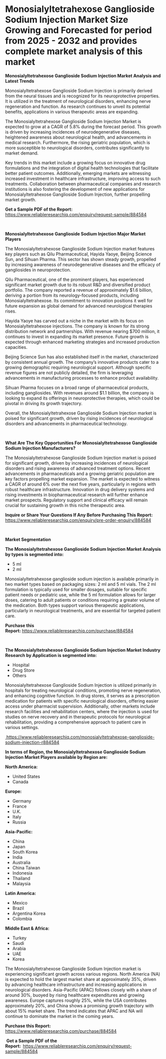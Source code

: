 <p><h1>Monosialyltetrahexose Ganglioside Sodium Injection Market Size Growing and Forecasted for period from 2025 - 2032 and provides complete market analysis of this market</h1></p><p><strong>Monosialyltetrahexose Ganglioside Sodium Injection Market Analysis and Latest Trends</strong></p>
<p><p>Monosialyltetrahexose Ganglioside Sodium Injection is primarily derived from the neural tissues and is recognized for its neuroprotective properties. It is utilized in the treatment of neurological disorders, enhancing nerve regeneration and function. As research continues to unveil its potential benefits, applications in various therapeutic areas are expanding.</p><p>The Monosialyltetrahexose Ganglioside Sodium Injection Market is expected to grow at a CAGR of 5.8% during the forecast period. This growth is driven by increasing incidences of neurodegenerative diseases, heightened awareness about neurological health, and advancements in medical research. Furthermore, the rising geriatric population, which is more susceptible to neurological disorders, contributes significantly to market demand.</p><p>Key trends in this market include a growing focus on innovative drug formulations and the integration of digital health technologies that facilitate better patient outcomes. Additionally, emerging markets are witnessing increased investment in healthcare infrastructure, improving access to such treatments. Collaboration between pharmaceutical companies and research institutions is also fostering the development of new applications for Monosialyltetrahexose Ganglioside Sodium Injection, further propelling market growth.</p></p>
<p><strong>Get a Sample PDF of the Report:&nbsp;</strong> <a href="https://www.reliableresearchiq.com/enquiry/request-sample/884584?utm_campaign=3191&utm_medium=2&utm_source=Github&utm_content=ia&utm_term=19042025&utm_id=monosialyltetrahexose-ganglioside-sodium-injection">https://www.reliableresearchiq.com/enquiry/request-sample/884584</a></p>
<p>&nbsp;</p>
<p><strong>Monosialyltetrahexose Ganglioside Sodium Injection Major Market Players</strong></p>
<p><p>The Monosialyltetrahexose Ganglioside Sodium Injection market features key players such as Qilu Pharmaceutical, Hayida Yaoye, Beijing Science Sun, and Sihuan Pharma. This sector has shown steady growth, propelled by increasing awareness of neurodegenerative diseases and the efficacy of gangliosides in neuroprotection.</p><p>Qilu Pharmaceutical, one of the prominent players, has experienced significant market growth due to its robust R&D and diversified product portfolio. The company reported a revenue of approximately $1.6 billion, deriving a portion from its neurology-focused products, including Monosialyltetrahexose. Its commitment to innovation positions it well for future expansion as global demand for advanced neurological therapies rises.</p><p>Hayida Yaoye has carved out a niche in the market with its focus on Monosialyltetrahexose injections. The company is known for its strong distribution network and partnerships. With revenue nearing $700 million, it continues to invest in expanding its market presence. Future growth is expected through enhanced marketing strategies and increased production capacities.</p><p>Beijing Science Sun has also established itself in the market, characterized by consistent annual growth. The company’s innovative products cater to a growing demographic requiring neurological support. Although specific revenue figures are not publicly detailed, the firm is leveraging advancements in manufacturing processes to enhance product availability.</p><p>Sihuan Pharma focuses on a broad range of pharmaceutical products, including gangliosides. With revenues around $1.1 billion, the company is looking to expand its offerings in neuroprotective therapies, which could be pivotal in driving its growth trajectory.</p><p>Overall, the Monosialyltetrahexose Ganglioside Sodium Injection market is poised for significant growth, driven by rising incidences of neurological disorders and advancements in pharmaceutical technology.</p></p>
<p>&nbsp;</p>
<p><strong>What Are The Key Opportunities For Monosialyltetrahexose Ganglioside Sodium Injection Manufacturers?</strong></p>
<p><p>The Monosialyltetrahexose Ganglioside Sodium Injection market is poised for significant growth, driven by increasing incidences of neurological disorders and rising awareness of advanced treatment options. Recent advancements in pharmaceuticals and a growing geriatric population are key factors propelling market expansion. The market is expected to witness a CAGR of around 6% over the next five years, particularly in regions with robust healthcare infrastructure. Innovation in drug delivery systems and rising investments in biopharmaceutical research will further enhance market prospects. Regulatory support and clinical efficacy will remain crucial for sustaining growth in this niche therapeutic area.</p></p>
<p><strong>Inquire or Share Your Questions If Any Before Purchasing This Report:</strong> <a href="https://www.reliableresearchiq.com/enquiry/pre-order-enquiry/884584?utm_campaign=3191&utm_medium=2&utm_source=Github&utm_content=ia&utm_term=19042025&utm_id=monosialyltetrahexose-ganglioside-sodium-injection">https://www.reliableresearchiq.com/enquiry/pre-order-enquiry/884584</a></p>
<p>&nbsp;</p>
<p><strong>Market Segmentation</strong></p>
<p><strong>The Monosialyltetrahexose Ganglioside Sodium Injection Market Analysis by types is segmented into:</strong></p>
<p><ul><li>5 ml</li><li>2 ml</li></ul></p>
<p><p>Monosialyltetrahexose ganglioside sodium injection is available primarily in two market types based on packaging sizes: 2 ml and 5 ml vials. The 2 ml formulation is typically used for smaller dosages, suitable for specific patient needs or pediatric use, while the 5 ml formulation allows for larger doses, catering to adult patients or conditions requiring a greater volume of the medication. Both types support various therapeutic applications, particularly in neurological treatments, and are essential for targeted patient care.</p></p>
<p><strong>Purchase this Report:&nbsp;</strong><a href="https://www.reliableresearchiq.com/purchase/884584?utm_campaign=3191&utm_medium=2&utm_source=Github&utm_content=ia&utm_term=19042025&utm_id=monosialyltetrahexose-ganglioside-sodium-injection">https://www.reliableresearchiq.com/purchase/884584</a></p>
<p>&nbsp;</p>
<p><strong>The Monosialyltetrahexose Ganglioside Sodium Injection Market Industry Research by Application is segmented into:</strong></p>
<p><ul><li>Hospital</li><li>Drug Store</li><li>Others</li></ul></p>
<p><p>Monosialyltetrahexose Ganglioside Sodium Injection is utilized primarily in hospitals for treating neurological conditions, promoting nerve regeneration, and enhancing cognitive function. In drug stores, it serves as a prescription medication for patients with specific neurological disorders, offering easier access under pharmacist supervision. Additionally, other markets include research facilities and rehabilitation centers, where the injection is used for studies on nerve recovery and in therapeutic protocols for neurological rehabilitation, providing a comprehensive approach to patient care in various settings.</p></p>
<p><a href="https://www.reliableresearchiq.com/monosialyltetrahexose-ganglioside-sodium-injection-r884584?utm_campaign=3191&utm_medium=2&utm_source=Github&utm_content=ia&utm_term=19042025&utm_id=monosialyltetrahexose-ganglioside-sodium-injection">&nbsp;https://www.reliableresearchiq.com/monosialyltetrahexose-ganglioside-sodium-injection-r884584</a></p>
<p><strong>In terms of Region, the Monosialyltetrahexose Ganglioside Sodium Injection Market Players available by Region are:</strong></p>
<p>
    <p> <strong> North America: </strong>
        <ul>
            <li>United States</li>
            <li>Canada</li>
        </ul>
        </p> 
    <p> <strong> Europe: </strong>
        <ul>
            <li>Germany</li>
            <li>France</li>
            <li>U.K.</li>
            <li>Italy</li>
            <li>Russia</li>
        </ul>
        </p> 
    <p> <strong> Asia-Pacific: </strong>
        <ul>
            <li>China</li>
            <li>Japan</li>
            <li>South Korea</li>
            <li>India</li>
            <li>Australia</li>
            <li>China Taiwan</li>
            <li>Indonesia</li>
            <li>Thailand</li>
            <li>Malaysia</li>
        </ul>
        </p> 
    <p> <strong> Latin America: </strong>
        <ul>
            <li>Mexico</li>
            <li>Brazil</li>
            <li>Argentina Korea</li>
            <li>Colombia</li>
        </ul>
        </p> 
    <p> <strong> Middle East & Africa: </strong>
        <ul>
            <li>Turkey</li>
            <li>Saudi</li>
            <li>Arabia</li>
            <li>UAE</li>
            <li>Korea</li>
        </ul>
    </p>
    </p>
<p><p>The Monosialyltetrahexose Ganglioside Sodium Injection market is experiencing significant growth across various regions. North America (NA) is expected to hold the largest market share at approximately 35%, driven by advancing healthcare infrastructure and increasing applications in neurological disorders. Asia-Pacific (APAC) follows closely with a share of around 30%, buoyed by rising healthcare expenditures and growing awareness. Europe captures roughly 25%, while the USA contributes approximately 20%, and China shows a promising growth trajectory with about 15% market share. The trend indicates that APAC and NA will continue to dominate the market in the coming years.</p></p>
<p><strong>Purchase this Report: </strong><a href="https://www.reliableresearchiq.com/purchase/884584?utm_campaign=3191&utm_medium=2&utm_source=Github&utm_content=ia&utm_term=19042025&utm_id=monosialyltetrahexose-ganglioside-sodium-injection">https://www.reliableresearchiq.com/purchase/884584</a></p>
<p>&nbsp;<strong>Get a Sample PDF of the Report:&nbsp;&nbsp;</strong><a href="https://www.reliableresearchiq.com/enquiry/request-sample/884584?utm_campaign=3191&utm_medium=2&utm_source=Github&utm_content=ia&utm_term=19042025&utm_id=monosialyltetrahexose-ganglioside-sodium-injection">https://www.reliableresearchiq.com/enquiry/request-sample/884584</a></p>
<p><strong></strong></p>
<p><p></p><p></p><p></p></p>